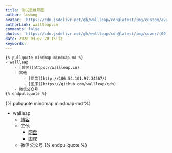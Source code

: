 ```yaml
---
title: 测试思维导图
author: luwang
avatar: 'https://cdn.jsdelivr.net/gh/wallleap/cdn@latest/img/custom/avatar.jpg'
authorLink: wallleap.cn
comments: false
photos: 'https://cdn.jsdelivr.net/gh/wallleap/cdn@latest/img/cover/(00).jpg'
date: 2020-03-07 20:15:12
keywords: 
---
```


```
{% pullquote mindmap mindmap-md %}
- wallleap
	- [博客](https://wallleap.cn)
	- 其他
		- [网盘](http://106.54.101.97:34567/)
		- [图床](https://github.com/wallleap/cdn)
	- 微信公众号	
{% endpullquote %}
```


{% pullquote mindmap mindmap-md %}
- wallleap
	- [博客](https://wallleap.cn)
	- 其他
		- [网盘](http://106.54.101.97:34567/)
		- [图床](https://github.com/wallleap/cdn)
	- 微信公众号	
{% endpullquote %}